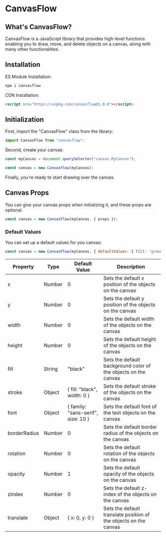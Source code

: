 # CanvasFlow

## What's CanvasFlow?
CanvasFlow is a JavaScript library that provides high-level functions enabling you to draw, move, and delete objects on a canvas, along with many other functionalities.

## Installation

ES Module Installation:
```js
npm i canvasflow
```

CDN Installation:
```html
<script src="https://unpkg.com/canvasflow@1.0.0"></script>
```

## Initialization
First, import the "CanvasFlow" class from the library:
```js
import CanvasFlow from "canvasflow";
```
Second, create your canvas:
```js
const myCanvas = document.querySelector("canvas.MyCanvas");

const canvas = new CanvasFlow(myCanvas);
```
Finally, you're ready to start drawing over the canvas.

## Canvas Props
You can give your canvas props when initializing it, and these props are optional.
```js
const canvas = new CanvasFlow(myCanvas, { props });
```

### Default Values
You can set up a default values for you canvas:
```js
const canvas = new CanvasFlow(myCanvas, { defaultValues: { fill: "green" } });
```
| Property | Type | Default Value | Description |
| -------- | ---- | ------------- | ----------- |
| x | Number | 0 | Sets the default x position of the objects on the canvas |
| y | Number | 0 | Sets the default y position of the objects on the canvas |
| width | Number | 0 | Sets the default width of the objects on the canvas |
| height | Number | 0 | Sets the default height of the objects on the canvas |
| fill | String | "black" | Sets the default background color of the objects on the canvas |
| stroke | Object | { fill: "black", width: 0 } | Sets the default stroke of the objects on the canvas |
| font | Object | { family: "sans-serif", size: 10 } | Sets the default font of the text objects on the canvas |
| borderRadius | Number | 0 | Sets the default border radius of the objects on the canvas |
| rotation | Number | 0 | Sets the default rotation of the objects on the canvas |
| opacity | Number | 1 | Sets the default opacity of the objects on the canvas |
| zIndex | Number | 0 | Sets the default z-index of the objects on the canvas |
| translate | Object | { x: 0, y: 0 } | Sets the default translate position of the objects on the canvas |
